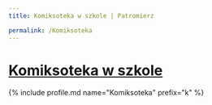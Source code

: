 ```yaml
---
title: Komiksoteka w szkole | Patromierz

permalink: /Komiksoteka
---
```


# [Komiksoteka w szkole](https://patronite.pl/Komiksoteka)

{% include profile.md name="Komiksoteka" prefix="k" %}
